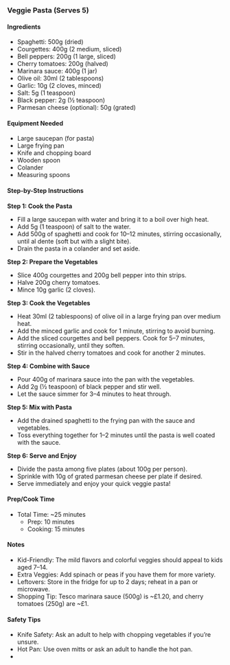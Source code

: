 ### Veggie Pasta (Serves 5)

#### Ingredients
- Spaghetti: 500g (dried)
- Courgettes: 400g (2 medium, sliced)
- Bell peppers: 200g (1 large, sliced)
- Cherry tomatoes: 200g (halved)
- Marinara sauce: 400g (1 jar)
- Olive oil: 30ml (2 tablespoons)
- Garlic: 10g (2 cloves, minced)
- Salt: 5g (1 teaspoon)
- Black pepper: 2g (½ teaspoon)
- Parmesan cheese (optional): 50g (grated)

#### Equipment Needed
- Large saucepan (for pasta)
- Large frying pan
- Knife and chopping board
- Wooden spoon
- Colander
- Measuring spoons

#### Step-by-Step Instructions

**Step 1: Cook the Pasta**  
- Fill a large saucepan with water and bring it to a boil over high heat.  
- Add 5g (1 teaspoon) of salt to the water.  
- Add 500g of spaghetti and cook for 10–12 minutes, stirring occasionally, until al dente (soft but with a slight bite).  
- Drain the pasta in a colander and set aside.

**Step 2: Prepare the Vegetables**  
- Slice 400g courgettes and 200g bell pepper into thin strips.  
- Halve 200g cherry tomatoes.  
- Mince 10g garlic (2 cloves).

**Step 3: Cook the Vegetables**  
- Heat 30ml (2 tablespoons) of olive oil in a large frying pan over medium heat.  
- Add the minced garlic and cook for 1 minute, stirring to avoid burning.  
- Add the sliced courgettes and bell peppers. Cook for 5–7 minutes, stirring occasionally, until they soften.  
- Stir in the halved cherry tomatoes and cook for another 2 minutes.

**Step 4: Combine with Sauce**  
- Pour 400g of marinara sauce into the pan with the vegetables.  
- Add 2g (½ teaspoon) of black pepper and stir well.  
- Let the sauce simmer for 3–4 minutes to heat through.

**Step 5: Mix with Pasta**  
- Add the drained spaghetti to the frying pan with the sauce and vegetables.  
- Toss everything together for 1–2 minutes until the pasta is well coated with the sauce.

**Step 6: Serve and Enjoy**  
- Divide the pasta among five plates (about 100g per person).  
- Sprinkle with 10g of grated parmesan cheese per plate if desired.  
- Serve immediately and enjoy your quick veggie pasta!

#### Prep/Cook Time
- Total Time: ~25 minutes
  - Prep: 10 minutes
  - Cooking: 15 minutes

#### Notes
- Kid-Friendly: The mild flavors and colorful veggies should appeal to kids aged 7–14.  
- Extra Veggies: Add spinach or peas if you have them for more variety.  
- Leftovers: Store in the fridge for up to 2 days; reheat in a pan or microwave.  
- Shopping Tip: Tesco marinara sauce (500g) is ~£1.20, and cherry tomatoes (250g) are ~£1.

#### Safety Tips
- Knife Safety: Ask an adult to help with chopping vegetables if you’re unsure.  
- Hot Pan: Use oven mitts or ask an adult to handle the hot pan.
- 
